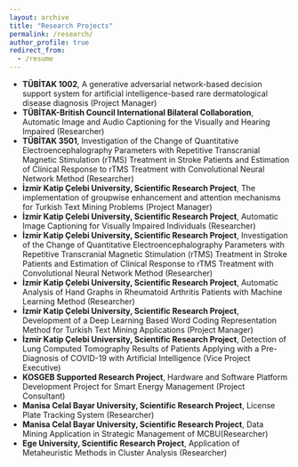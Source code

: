 ```yaml
---
layout: archive
title: "Research Projects"
permalink: /research/
author_profile: true
redirect_from:
  - /resume
---
```


* **TÜBİTAK 1002**, A generative adversarial network-based decision support system for artificial intelligence-based rare dermatological disease diagnosis (Project Manager)
* **TÜBİTAK-British Council International Bilateral Collaboration**, Automatic Image and Audio Captioning for the Visually and Hearing Impaired (Researcher)
* **TÜBİTAK 3501**, Investigation of the Change of Quantitative Electroencephalography Parameters with Repetitive Transcranial Magnetic Stimulation (rTMS) Treatment in Stroke Patients and Estimation of Clinical Response to rTMS Treatment with Convolutional Neural Network Method (Researcher)
* **İzmir Katip Çelebi University, Scientific Research Project**, The implementation of groupwise enhancement and attention mechanisms for Turkish Text Mining Problems (Project Manager)
* **İzmir Katip Çelebi University, Scientific Research Project**, Automatic Image Captioning for Visually Impaired Individuals (Researcher)
* **İzmir Katip Çelebi University, Scientific Research Project**, Investigation of the Change of Quantitative Electroencephalography Parameters with Repetitive Transcranial Magnetic Stimulation (rTMS) Treatment in Stroke Patients and Estimation of Clinical Response to rTMS Treatment with Convolutional Neural Network Method (Researcher)
* **İzmir Katip Çelebi University, Scientific Research Project**, Automatic Analysis of Hand Graphs in Rheumatoid Arthritis Patients with Machine Learning Method (Researcher)
* **İzmir Katip Çelebi University, Scientific Research Project**, Development of a Deep Learning Based Word Coding Representation Method for Turkish Text Mining Applications (Project Manager)
* **İzmir Katip Çelebi University, Scientific Research Project**, Detection of Lung Computed Tomography Results of Patients Applying with a Pre-Diagnosis of COVID-19 with Artificial Intelligence (Vice Project Executive)
* **KOSGEB Supported Research Project**, Hardware and Software Platform Development Project for Smart Energy Management (Project Consultant)
* **Manisa Celal Bayar University, Scientific Research Project**, License Plate Tracking System (Researcher)
* **Manisa Celal Bayar University, Scientific Research Project**, Data Mining Application in Strategic Management of MCBU(Researcher)
* **Ege University, Scientific Research Project**, Application of Metaheuristic Methods in Cluster Analysis (Researcher)

